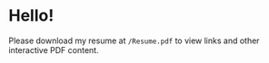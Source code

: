# Hello!

Please download my resume at `/Resume.pdf` to view links and other interactive PDF content.
